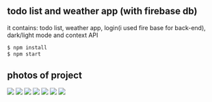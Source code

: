 

<div>

## todo list and weather app (with firebase db)
it contains: todo list, weather app, login(i used fire base for back-end), dark/light mode and context API

</div>

```bash
$ npm install
$ npm start
```

<div>

##  photos of project

![](https://ibb.co/3NHZSdN)
![](https://ibb.co/stkF9C8)
![](https://ibb.co/481yTNg)
![](https://ibb.co/CvG8JG7)
![](https://ibb.co/v1gsnMN)
![](https://ibb.co/c1ym3Kk)
![](https://i.ibb.co/TwThc05/cold-weather.jpg)

</div>
